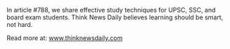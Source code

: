 In article #788, we share effective study techniques for UPSC, SSC, and board exam students. Think News Daily believes learning should be smart, not hard.

Read more at: www.thinknewsdaily.com